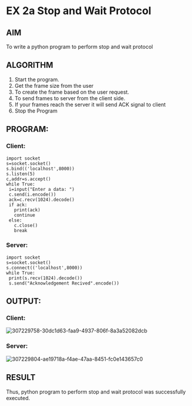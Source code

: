 # EX 2a Stop and Wait Protocol
## AIM 
To write a python program to perform stop and wait protocol
## ALGORITHM
1. Start the program.
2. Get the frame size from the user
3. To create the frame based on the user request.
4. To send frames to server from the client side.
5. If your frames reach the server it will send ACK signal to client
6. Stop the Program
## PROGRAM:
### Client:
```
import socket
s=socket.socket()
s.bind(('localhost',8000))
s.listen(5)
c,addr=s.accept()
while True:
 i=input("Enter a data: ")
 c.send(i.encode())
 ack=c.recv(1024).decode()
 if ack:
   print(ack)
   continue
 else:
   c.close()
   break
```
### Server:
```
import socket
s=socket.socket()
s.connect(('localhost',8000))
while True:
 print(s.recv(1024).decode())
 s.send("Acknowledgement Recived".encode())
```
## OUTPUT:
### Client:
![307229758-30dc1d63-faa9-4937-806f-8a3a52082dcb](https://github.com/Kowsalyasathya/2a_Stop_and_Wait_Protocol/assets/118671457/9e7d6ae1-e10f-4957-b6d7-a8e0c52fff45)
### Server:
![307229804-ae19718a-f4ae-47aa-8451-fc0e143657c0](https://github.com/Kowsalyasathya/2a_Stop_and_Wait_Protocol/assets/118671457/da5df664-3f82-439c-8fcd-930b9684b4ea)

## RESULT
Thus, python program to perform stop and wait protocol was successfully executed.
